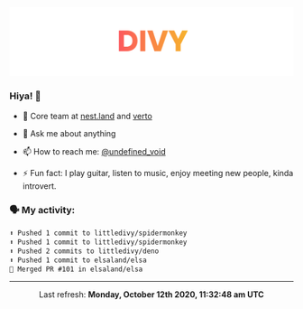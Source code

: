 
![](https://github.com/divy-work/divy-work/raw/master/assets/divy.png)

### Hiya! 👋

- 🔭 Core team at [nest.land](https://github.com/nestdotland/nest.land) and [verto](https://github.com/useverto/verto)

- 💬 Ask me about anything

- 📫 How to reach me: [@undefined_void](https://instagram.com/divy.exe)

- ⚡ Fun fact: I play guitar, listen to music, enjoy meeting new people, kinda introvert.

### 🗣 My activity:

```
⬆️ Pushed 1 commit to littledivy/spidermonkey
⬆️ Pushed 1 commit to littledivy/spidermonkey
⬆️ Pushed 2 commits to littledivy/deno
⬆️ Pushed 1 commit to elsaland/elsa
🎉 Merged PR #101 in elsaland/elsa
```

------------
<p align="center">Last refresh: <b>Monday, October 12th 2020, 11:32:48 am UTC</b></p>
